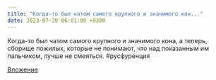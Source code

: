 ```yaml
---
title: "Когда-то был чатом самого крупного и значимого кон..."
date: 2023-07-20 06:01:00 +0300
---
```


Когда-то был чатом самого крупного и значимого кона, а теперь, сборище пожилых, которые не понимают, что над показанным им пальчиком, лучше не смеяться.
#русфуренция

[Вложение](/assets/vk_photos/3/8MHPbyKrnQw.jpg)
